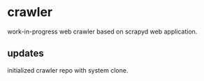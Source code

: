 # crawler
work-in-progress web crawler based on scrapyd web application.
## updates
initialized crawler repo with system clone.
